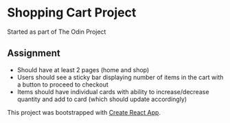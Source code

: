 # Shopping Cart Project

Started as part of The Odin Project

## Assignment

- Should have at least 2 pages (home and shop)
- Users should see a sticky bar displaying number of items in the cart with a button to proceed to checkout
- Items should have individual cards with ability to increase/decrease quantity and add to card (which should update accordingly)

This project was bootstrapped with [Create React App](https://github.com/facebook/create-react-app).

